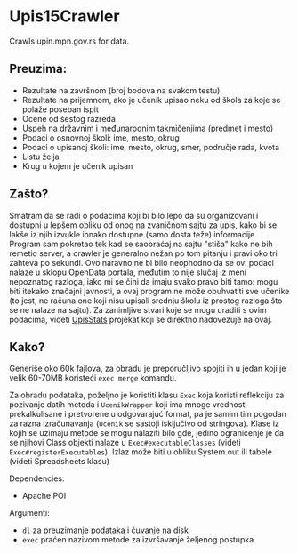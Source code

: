 # Upis15Crawler
Crawls upin.mpn.gov.rs for data. 

## Preuzima:
- Rezultate na završnom (broj bodova na svakom testu)
- Rezultate na prijemnom, ako je učenik upisao neku od škola za koje se polaže poseban ispit
- Ocene od šestog razreda
- Uspeh na državnim i međunarodnim takmičenjima (predmet i mesto)
- Podaci o osnovnoj školi: ime, mesto, okrug
- Podaci o upisanoj školi: ime, mesto, okrug, smer, područje rada, kvota
- Listu želja
- Krug u kojem je učenik upisan

## Zašto?

Smatram da se radi o podacima koji bi bilo lepo da su organizovani i dostupni u lepšem obliku od onog na zvaničnom sajtu za upis, kako bi se lakše iz njih izvukle ionako dostupne (samo dosta teže) informacije. Program sam pokretao tek kad se saobraćaj na sajtu "stiša" kako ne bih remetio server, a crawler je generalno nežan po tom pitanju i pravi oko tri zahteva po sekundi. Ovo naravno ne bi bilo neophodno da se ovi podaci nalaze u sklopu OpenData portala, međutim to nije slučaj iz meni nepoznatog razloga, iako mi se čini da imaju svako pravo biti tamo: mogu biti itekako značajni javnosti, a ovaj program ne može obuhvatiti sve učenike (to jest, ne računa one koji nisu upisali srednju školu iz prostog razloga što se ne nalaze na sajtu). 
Za zanimljive stvari koje se mogu uraditi s ovim podacima, videti [UpisStats](https://github.com/luq-0/UpisStats) projekat koji se direktno nadovezuje na ovaj.

## Kako?

Generiše oko 60k fajlova, za obradu je preporučljivo spojiti ih u jedan koji je velik 60-70MB koristeći `exec merge` komandu.

Za obradu podataka, poželjno je koristiti klasu `Exec` koja koristi reflekciju za pozivanje datih metoda i `UcenikWrapper` koji ima mnoge vrednosti prekalkulisane i pretvorene u odgovarajuć format, pa je samim tim pogodan za razna izračunavanja (`Ucenik` se sastoji isključivo od stringova). Klase iz kojih se uzimaju metode se mogu nalaziti bilo gde, jedino ograničenje je da se njihovi Class objekti nalaze u `Exec#executableClasses` (videti `Exec#registerExecutables`).
Izlaz može biti u obliku System.out ili tabele (videti Spreadsheets klasu)

Dependencies:
- Apache POI

Argumenti:
- `dl` za preuzimanje podataka i čuvanje na disk
- `exec` praćen nazivom metode za izvršavanje željenog postupka
